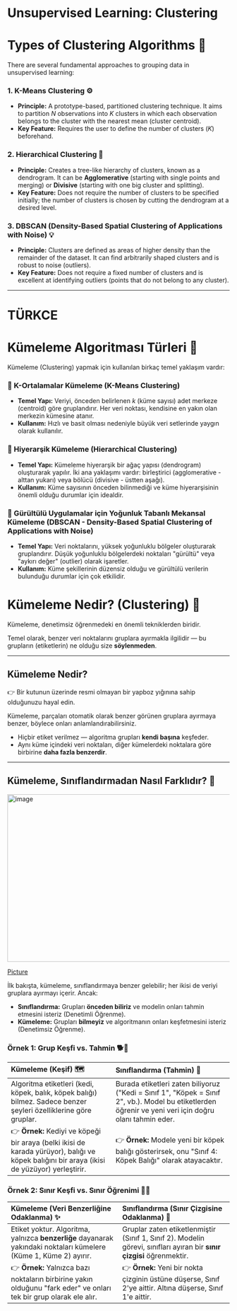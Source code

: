 # Unsupervised Learning: Clustering

# Types of Clustering Algorithms 🧩

There are several fundamental approaches to grouping data in unsupervised learning:

### 1. K-Means Clustering ⚙️
* **Principle:** A prototype-based, partitioned clustering technique. It aims to partition $N$ observations into $K$ clusters in which each observation belongs to the cluster with the nearest mean (cluster centroid).
* **Key Feature:** Requires the user to define the number of clusters ($K$) beforehand.

### 2. Hierarchical Clustering 🌳
* **Principle:** Creates a tree-like hierarchy of clusters, known as a dendrogram. It can be **Agglomerative** (starting with single points and merging) or **Divisive** (starting with one big cluster and splitting).
* **Key Feature:** Does not require the number of clusters to be specified initially; the number of clusters is chosen by cutting the dendrogram at a desired level.

### 3. DBSCAN (Density-Based Spatial Clustering of Applications with Noise) 💡
* **Principle:** Clusters are defined as areas of higher density than the remainder of the dataset. It can find arbitrarily shaped clusters and is robust to noise (outliers).
* **Key Feature:** Does not require a fixed number of clusters and is excellent at identifying outliers (points that do not belong to any cluster).


----

# TÜRKCE

# Kümeleme Algoritması Türleri 🧩

Kümeleme (Clustering) yapmak için kullanılan birkaç temel yaklaşım vardır:

### 🌟 K-Ortalamalar Kümeleme (K-Means Clustering)
* **Temel Yapı:** Veriyi, önceden belirlenen $k$ (küme sayısı) adet merkeze (centroid) göre gruplandırır. Her veri noktası, kendisine en yakın olan merkezin kümesine atanır.
* **Kullanım:** Hızlı ve basit olması nedeniyle büyük veri setlerinde yaygın olarak kullanılır.

### 🌳 Hiyerarşik Kümeleme (Hierarchical Clustering)
* **Temel Yapı:** Kümeleme hiyerarşik bir ağaç yapısı (dendrogram) oluşturarak yapılır. İki ana yaklaşımı vardır: birleştirici (agglomerative - alttan yukarı) veya bölücü (divisive - üstten aşağı).
* **Kullanım:** Küme sayısının önceden bilinmediği ve küme hiyerarşisinin önemli olduğu durumlar için idealdir.

### 📍 Gürültülü Uygulamalar için Yoğunluk Tabanlı Mekansal Kümeleme (DBSCAN - Density-Based Spatial Clustering of Applications with Noise)
* **Temel Yapı:** Veri noktalarını, yüksek yoğunluklu bölgeler oluşturarak gruplandırır. Düşük yoğunluklu bölgelerdeki noktaları "gürültü" veya "aykırı değer" (outlier) olarak işaretler.
* **Kullanım:** Küme şekillerinin düzensiz olduğu ve gürültülü verilerin bulunduğu durumlar için çok etkilidir.



# Kümeleme Nedir? (Clustering) 🧩

Kümeleme, denetimsiz öğrenmedeki en önemli tekniklerden biridir.

Temel olarak, benzer veri noktalarını gruplara ayırmakla ilgilidir — bu grupların (etiketlerin) ne olduğu size **söylenmeden**.

---

## Kümeleme Nedir?

👉 Bir kutunun üzerinde resmi olmayan bir yapboz yığınına sahip olduğunuzu hayal edin.

Kümeleme, parçaları otomatik olarak benzer görünen gruplara ayırmaya benzer, böylece onları anlamlandırabilirsiniz.

* Hiçbir etiket verilmez — algoritma grupları **kendi başına** keşfeder.
* Aynı küme içindeki veri noktaları, diğer kümelerdeki noktalara göre birbirine **daha fazla benzerdir**.

---

## Kümeleme, Sınıflandırmadan Nasıl Farklıdır? 🤔

<img width="761" height="379" alt="image" src="https://github.com/user-attachments/assets/9297ce01-d3b7-4e3c-89e3-dfc6722fe01a" />

[Picture](https://techdifferences.com/difference-between-classification-and-clustering.html)

İlk bakışta, kümeleme, sınıflandırmaya benzer gelebilir; her ikisi de veriyi gruplara ayırmayı içerir. Ancak:

* **Sınıflandırma:** Grupları **önceden biliriz** ve modelin onları tahmin etmesini isteriz (Denetimli Öğrenme).
* **Kümeleme:** Grupları **bilmeyiz** ve algoritmanın onları keşfetmesini isteriz (Denetimsiz Öğrenme).

### Örnek 1: Grup Keşfi vs. Tahmin 🐕🦈

| Kümeleme (Keşif) 🗺️ | Sınıflandırma (Tahmin) 🎯 |
| :--- | :--- |
| Algoritma etiketleri (kedi, köpek, balık, köpek balığı) bilmez. Sadece benzer şeyleri özelliklerine göre gruplar. | Burada etiketleri zaten biliyoruz ("Kedi = Sınıf 1", "Köpek = Sınıf 2", vb.). Model bu etiketlerden öğrenir ve yeni veri için doğru olanı tahmin eder. |
| 👉 **Örnek:** Kediyi ve köpeği bir araya (belki ikisi de karada yürüyor), balığı ve köpek balığını bir araya (ikisi de yüzüyor) yerleştirir. | 👉 **Örnek:** Modele yeni bir köpek balığı gösterirsek, onu "Sınıf 4: Köpek Balığı" olarak atayacaktır. |

### Örnek 2: Sınır Keşfi vs. Sınır Öğrenimi 🔴🔵

| Kümeleme (Veri Benzerliğine Odaklanma) ✨ | Sınıflandırma (Sınır Çizgisine Odaklanma) 📏 |
| :--- | :--- |
| Etiket yoktur. Algoritma, yalnızca **benzerliğe** dayanarak yakındaki noktaları kümelere (Küme 1, Küme 2) ayırır. | Gruplar zaten etiketlenmiştir (Sınıf 1, Sınıf 2). Modelin görevi, sınıfları ayıran bir **sınır çizgisi** öğrenmektir. |
| 👉 **Örnek:** Yalnızca bazı noktaların birbirine yakın olduğunu "fark eder" ve onları tek bir grup olarak ele alır. | 👉 **Örnek:** Yeni bir nokta çizginin üstüne düşerse, Sınıf 2'ye aittir. Altına düşerse, Sınıf 1'e aittir. |


